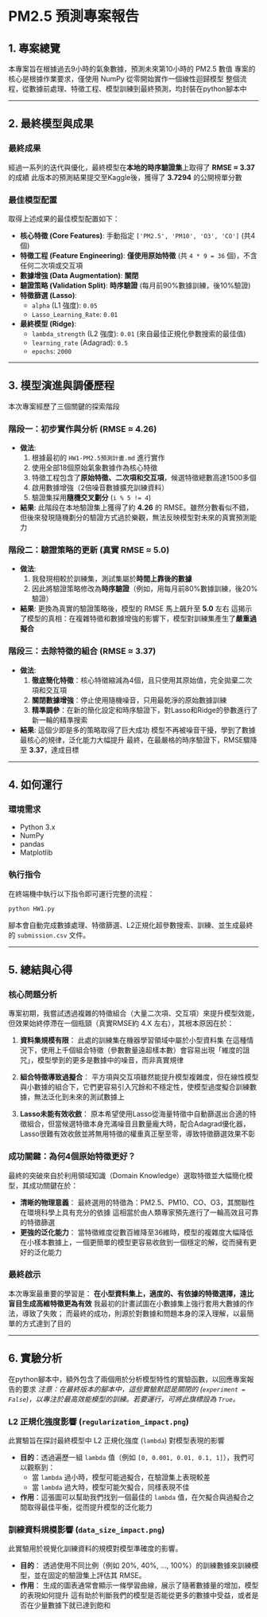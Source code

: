 # PM2.5 預測專案報告

## 1. 專案總覽

本專案旨在根據過去9小時的氣象數據，預測未來第10小時的 PM2.5 數值
專案的核心是根據作業要求，僅使用 NumPy 從零開始實作一個線性迴歸模型
整個流程，從數據前處理、特徵工程、模型訓練到最終預測，均封裝在python腳本中

---

## 2. 最終模型與成果

### 最終成果

經過一系列的迭代與優化，最終模型在**本地的時序驗證集**上取得了 **RMSE ≈ 3.37** 的成績
此版本的預測結果提交至Kaggle後，獲得了 **3.7294** 的公開榜單分數

### 最佳模型配置

取得上述成果的最佳模型配置如下：

- **核心特徵 (Core Features)**: 手動指定 `['PM2.5', 'PM10', 'O3', 'CO']` (共4個)
- **特徵工程 (Feature Engineering)**: **僅使用原始特徵** (共 `4 * 9 = 36` 個)，不含任何二次項或交互項
- **數據增強 (Data Augmentation)**: **關閉**
- **驗證策略 (Validation Split)**: **時序驗證** (每月前90%數據訓練，後10%驗證)
- **特徵篩選 (Lasso)**:
    - `alpha` (L1 強度): `0.05`
    - `Lasso_Learning_Rate`: `0.01`
- **最終模型 (Ridge)**:
    - `lambda_strength` (L2 強度): `0.01` (來自最佳正規化參數搜索的最佳值)
    - `learning_rate` (Adagrad): `0.5`
    - `epochs`: `2000`

---

## 3. 模型演進與調優歷程

本次專案經歷了三個關鍵的探索階段

### 階段一：初步實作與分析 (RMSE ≈ 4.26)

- **做法**: 
    1.  根據最初的 `HW1-PM2.5預測計畫.md` 進行實作
    2.  使用全部18個原始氣象數據作為核心特徵
    3.  特徵工程包含了**原始特徵、二次項和交互項**，候選特徵總數高達1500多個
    4.  啟用數據增強（2倍噪音數據擴充訓練資料）
    5.  驗證集採用**隨機交叉劃分** (`i % 5 != 4`)
- **結果**: 
    此階段在本地驗證集上獲得了約 **4.26** 的 RMSE。雖然分數看似不錯，但後來發現隨機劃分的驗證方式過於樂觀，無法反映模型對未來的真實預測能力

### 階段二：驗證策略的更新 (真實 RMSE ≈ 5.0)

- **做法**: 
    1.  我發現相較於訓練集，測試集屬於**時間上靠後的數據**
    2.  因此將驗證策略修改為**時序驗證**（例如，用每月前80%數據訓練，後20%驗證）
- **結果**: 
    更換為真實的驗證策略後，模型的 RMSE 馬上飆升至 **5.0** 左右
    這揭示了模型的真相：在複雜特徵和數據增強的影響下，模型對訓練集產生了**嚴重過擬合**

### 階段三：去除特徵的組合 (RMSE ≈ 3.37)

- **做法**: 
    1.  **徹底簡化特徵**：核心特徵縮減為4個，且只使用其原始值，完全拋棄二次項和交互項
    2.  **關閉數據增強**：停止使用隨機噪音，只用最乾淨的原始數據訓練
    3.  **精準調參**：在新的簡化設定和時序驗證下，對Lasso和Ridge的參數進行了新一輪的精準搜索
- **結果**: 
    這個少即是多的策略取得了巨大成功
    模型不再被噪音干擾，學到了數據最核心的規律，泛化能力大幅提升
    最終，在最嚴格的時序驗證下，RMSE驟降至 **3.37**，達成目標

---

## 4. 如何運行

### 環境需求
- Python 3.x
- NumPy
- pandas
- Matplotlib

### 執行指令

在終端機中執行以下指令即可運行完整的流程：

```bash
python HW1.py
```

腳本會自動完成數據處理、特徵篩選、L2正規化超參數搜索、訓練、並生成最終的 `submission.csv` 文件。

---

## 5. 總結與心得

### 核心問題分析

專案初期，我嘗試透過複雜的特徵組合（大量二次項、交互項）來提升模型效能，但效果始終停滯在一個瓶頸（真實RMSE約 4.X 左右），其根本原因在於：
1.  **資料集規模有限**：
    此處的訓練集在機器學習領域中屬於小型資料集
    在這種情況下，使用上千個組合特徵（參數數量遠超樣本數）會容易出現「維度的詛咒」，模型學到的更多是數據中的噪音，而非真實規律

2.  **組合特徵導致過擬合**：
    平方項與交互項雖然能提升模型複雜度，但在線性模型與小數據的組合下，它們更容易引入冗餘和不穩定性，使模型過度擬合訓練數據，無法泛化到未來的測試數據上

3.  **Lasso未能有效收斂**：
    原本希望使用Lasso從海量特徵中自動篩選出合適的特徵組合，但當候選特徵本身充滿噪音且數量龐大時，配合Adagrad優化器，Lasso很難有效收斂並將無用特徵的權重真正壓至零，導致特徵篩選效果不彰

### 成功關鍵：為何4個原始特徵更好？

最終的突破來自於利用領域知識（Domain Knowledge）選取特徵並大幅簡化模型，其成功關鍵在於：
- **清晰的物理意義**：
    最終選用的特徵為：PM2.5、PM10、CO、O3，其關聯性在環境科學上具有充分的依據
    這相當於由人類專家預先進行了一輪高效且可靠的特徵篩選
- **更強的泛化能力**：
    當特徵維度從數百維降至36維時，模型的複雜度大幅降低
    在小樣本數據上，一個更簡單的模型更容易收斂到一個穩定的解，從而擁有更好的泛化能力

### 最終啟示
本次專案最重要的學習是：
    **在小型資料集上，適度的、有依據的特徵選擇，遠比盲目生成高維特徵更為有效** 
    我最初的計畫試圖在小數據集上強行套用大數據的作法，導致了失敗；
    而最終的成功，則源於對數據和問題本身的深入理解，以最簡單的方式達到了目的

---

## 6. 實驗分析

在python腳本中，額外包含了兩個用於分析模型特性的實驗函數，以回應專案報告的要求
*注意：在最終版本的腳本中，這些實驗默認是關閉的 (`experiment = False`)，以專注於最高效能模型的訓練。若要運行，可將此旗標設為 `True`。*

### L2 正規化強度影響 (`regularization_impact.png`)
此實驗旨在探討最終模型中 L2 正規化強度 (`lambda`) 對模型表現的影響

- **目的**：透過遍歷一組 `lambda` 值（例如 `[0, 0.001, 0.01, 0.1, 1]`），我們可以觀察到：
    - 當 `lambda` 過小時，模型可能過擬合，在驗證集上表現較差
    - 當 `lambda` 過大時，模型可能欠擬合，同樣表現不佳
- **作用**：這張圖可以幫助我們找到一個最佳的 `lambda` 值，在欠擬合與過擬合之間取得最佳平衡，從而提升模型的泛化能力

### 訓練資料規模影響 (`data_size_impact.png`)

此實驗用於視覺化訓練資料的規模對模型準確度的影響。
- **目的**：
    透過使用不同比例（例如 20%, 40%, ..., 100%）的訓練數據來訓練模型，並在固定的驗證集上評估其 RMSE。
- **作用**：
    生成的圖表通常會顯示一條學習曲線，展示了隨著數據量的增加，模型的表現如何提升
    這有助於判斷我們的模型是否能從更多的數據中受益，或者是否在少量數據下就已達到飽和
